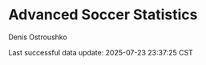 # Advanced Soccer Statistics
Denis Ostroushko

<!-- gfm -->

Last successful data update: 2025-07-23 23:37:25 CST
